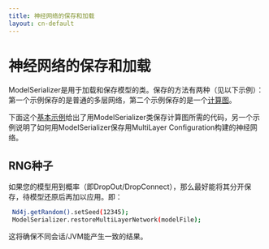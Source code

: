 ```yaml
---
title: 神经网络的保存和加载
layout: cn-default
---
```


# 神经网络的保存和加载
ModelSerializer是用于加载和保存模型的类。保存的方法有两种（见以下示例）：
第一个示例保存的是普通的多层网络，第二个示例保存的是一个[计算图](https://deeplearning4j.org/compgraph)。

下面这个[基本示例](https://github.com/deeplearning4j/dl4j-examples/tree/master/dl4j-examples/src/main/java/org/deeplearning4j/examples/misc/modelsaving)给出了用ModelSerializer类保存计算图所需的代码，另一个示例说明了如何用ModelSerializer保存用MultiLayer Configuration构建的神经网络。  

## RNG种子

如果您的模型用到概率（即DropOut/DropConnect），那么最好能将其分开保存，待模型还原后再加以应用。即：

```bash
 Nd4j.getRandom().setSeed(12345);
 ModelSerializer.restoreMultiLayerNetwork(modelFile);
```

这将确保不同会话/JVM能产生一致的结果。

<!---
Verify up to date before re-including
以下是加载多层网络或计算图的示例：
[参见测试示例](https://github.com/deeplearning4j/deeplearning4j/blob/master/deeplearning4j-core/src/test/java/org/deeplearning4j/util/ModelSerializerTest.java)
-->
